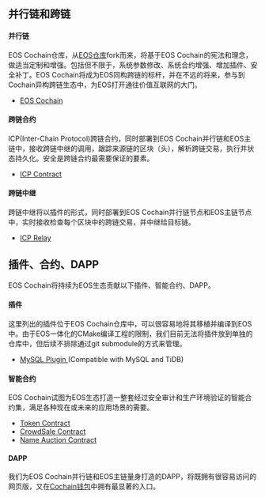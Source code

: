 ## 并行链和跨链

#### 并行链

EOS Cochain仓库，从<a href="https://github.com/EOSIO/eos" target="_blank">EOS仓库</a>fork而来，将基于EOS Cochain的宪法和理念，做适当定制和增强。包括但不限于，系统参数修改、系统合约增强、增加插件、安全补丁。EOS Cochain将成为EOS同构跨链的标杆，并在不远的将来，参与到Cochain异构跨链生态中，为EOS打开通往价值互联网的大门。

- <a href="https://github.com/eoscochain/eoscochain" target="_blank">EOS Cochain <i class="fab fa-github"></i></a>

#### 跨链合约

ICP(Inter-Chain Protocol)跨链合约，同时部署到EOS Cochain并行链和EOS主链中，接收跨链中继的调用，跟踪来源链的区块（头），解析跨链交易，执行并状态持久化。安全是跨链合约最需要保证的要素。

- <a href="https://github.com/eoscochain/eos-contracts/tree/master/icp" target="_blank">ICP Contract <i class="fab fa-github"></i></a>

#### 跨链中继

跨链中继将以插件的形式，同时部署到EOS Cochain并行链节点和EOS主链节点中，实时接收检查每个区块中的跨链交易，并中继给目标链。

- <a href="https://github.com/eoscochain/eos-relay" target="_blank">ICP Relay <i class="fab fa-github"></i></a>

## 插件、合约、DAPP

EOS Cochain将持续为EOS生态贡献以下插件、智能合约、DAPP。

#### 插件

这里列出的插件位于EOS Cochain仓库中，可以很容易地将其移植并编译到EOS中。由于EOS一体化的CMake编译工程的限制，我们目前无法将插件放到单独的仓库中，但后续不排除通过git submodule的方式来管理。

- <a href="https://github.com/eoscochain/eoscochain/tree/develop/plugins/mysql_db_plugin" target="_blank">MySQL Plugin <i class="fab fa-github"></i></a> (Compatible with MySQL and TiDB)

#### 智能合约

EOS Cochain试图为EOS生态打造一整套经过安全审计和生产环境验证的智能合约集，满足各种现在或未来的应用场景的需要。

- <a href="https://github.com/eoscochain/eos-contracts/tree/master/token" target="_blank">Token Contract <i class="fab fa-github"></i></a>
- <a href="https://github.com/eoscochain/eos-contracts/tree/master/crowdsale" target="_blank">CrowdSale Contract <i class="fab fa-github"></i></a>
- <a href="https://github.com/eoscochain/eos-contracts/tree/master/nameauction" target="_blank">Name Auction Contract <i class="fab fa-github"></i></a>

#### DAPP

我们为EOS Cochain并行链和EOS主链量身打造的DAPP，将既拥有很容易访问的网页版，又在<a href="https://cochain.io" target="_blank">Cochain钱包</a>中拥有最显著的入口。
